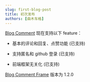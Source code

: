 ```yaml
---
slug: first-blog-post
title: 初次发布
authors: [曲木车格]
---
```


[Blog Comment](https://github.com/qumuchegi/blog-comment) 现在支持以下 feature：

 - 基本的评论和回复、点赞功能 (已支持)

 - 支持匿名和 github 登录 (已支持)

 - 前端框架无关化 (已支持)

[Blog Comment Frame](https://www.npmjs.com/package/blog_comment_frame) 版本为 1.2.0